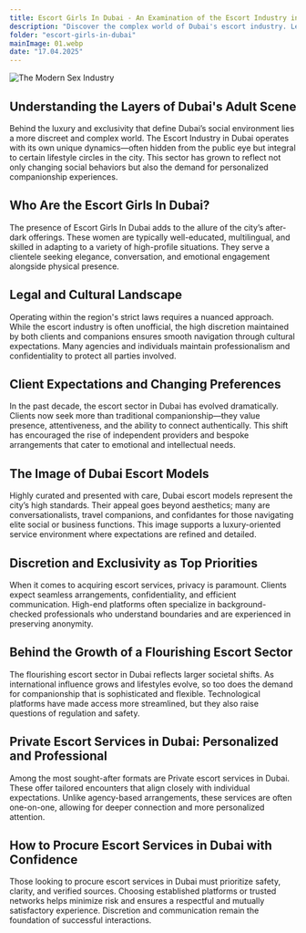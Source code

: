 ```yaml
---
title: Escort Girls In Dubai - An Examination of the Escort Industry in Dubai from a Multifaceted Standpoint
description: "Discover the complex world of Dubai's escort industry. Learn about the dynamics, client expectations, and the allure of escort girls in Dubai. Explore the legal landscape, the rising demand for personalized companionship, and the top priorities of discretion and exclusivity."
folder: "escort-girls-in-dubai"
mainImage: 01.webp
date: "17.04.2025"
---
```



![The Modern Sex Industry](/assets/img/media/escort-girls-in-dubai/01.webp "The Modern Sex Industry")

## Understanding the Layers of Dubai's Adult Scene

Behind the luxury and exclusivity that define Dubai’s social environment lies a more discreet and complex world. The Escort Industry in Dubai operates with its own unique dynamics—often hidden from the public eye but integral to certain lifestyle circles in the city. This sector has grown to reflect not only changing social behaviors but also the demand for personalized companionship experiences.

## Who Are the Escort Girls In Dubai?

The presence of Escort Girls In Dubai adds to the allure of the city’s after-dark offerings. These women are typically well-educated, multilingual, and skilled in adapting to a variety of high-profile situations. They serve a clientele seeking elegance, conversation, and emotional engagement alongside physical presence.

## Legal and Cultural Landscape

Operating within the region's strict laws requires a nuanced approach. While the escort industry is often unofficial, the high discretion maintained by both clients and companions ensures smooth navigation through cultural expectations. Many agencies and individuals maintain professionalism and confidentiality to protect all parties involved.

## Client Expectations and Changing Preferences

In the past decade, the escort sector in Dubai has evolved dramatically. Clients now seek more than traditional companionship—they value presence, attentiveness, and the ability to connect authentically. This shift has encouraged the rise of independent providers and bespoke arrangements that cater to emotional and intellectual needs.

## The Image of Dubai Escort Models

Highly curated and presented with care, Dubai escort models represent the city’s high standards. Their appeal goes beyond aesthetics; many are conversationalists, travel companions, and confidantes for those navigating elite social or business functions. This image supports a luxury-oriented service environment where expectations are refined and detailed.

## Discretion and Exclusivity as Top Priorities

When it comes to acquiring escort services, privacy is paramount. Clients expect seamless arrangements, confidentiality, and efficient communication. High-end platforms often specialize in background-checked professionals who understand boundaries and are experienced in preserving anonymity.

## Behind the Growth of a Flourishing Escort Sector

The flourishing escort sector in Dubai reflects larger societal shifts. As international influence grows and lifestyles evolve, so too does the demand for companionship that is sophisticated and flexible. Technological platforms have made access more streamlined, but they also raise questions of regulation and safety.

## Private Escort Services in Dubai: Personalized and Professional

Among the most sought-after formats are Private escort services in Dubai. These offer tailored encounters that align closely with individual expectations. Unlike agency-based arrangements, these services are often one-on-one, allowing for deeper connection and more personalized attention.

## How to Procure Escort Services in Dubai with Confidence

Those looking to procure escort services in Dubai must prioritize safety, clarity, and verified sources. Choosing established platforms or trusted networks helps minimize risk and ensures a respectful and mutually satisfactory experience. Discretion and communication remain the foundation of successful interactions.
